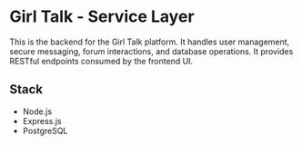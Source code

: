 # Girl Talk - Service Layer

This is the backend for the Girl Talk platform. It handles user management, secure messaging, forum interactions, and database operations. It provides RESTful endpoints consumed by the frontend UI.

## Stack
- Node.js
- Express.js
- PostgreSQL
